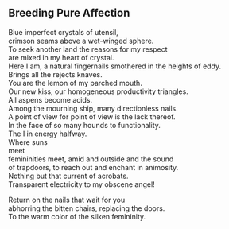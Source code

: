 Breeding Pure Affection
-----------------------
Blue imperfect crystals of utensil,  
crimson seams above a wet-winged sphere.  
To seek another land the reasons for my respect  
are mixed in my heart of crystal.  
Here I am, a natural fingernails smothered in the heights of eddy.  
Brings all the rejects knaves.  
You are the lemon of my parched mouth.  
Our new kiss, our homogeneous productivity triangles.  
All aspens become acids.  
Among the mourning ship, many directionless nails.  
A point of view for point of view is the lack thereof.  
In the face of so many hounds to functionality.  
The I in energy halfway.  
Where suns  
meet  
femininities meet, amid and outside and the sound  
of trapdoors, to reach out and enchant in animosity.  
Nothing but that current of acrobats.  
Transparent electricity to my obscene angel!  
  
Return on the nails that wait for you  
abhorring the bitten chairs, replacing the doors.  
To the warm color of the silken femininity.  
